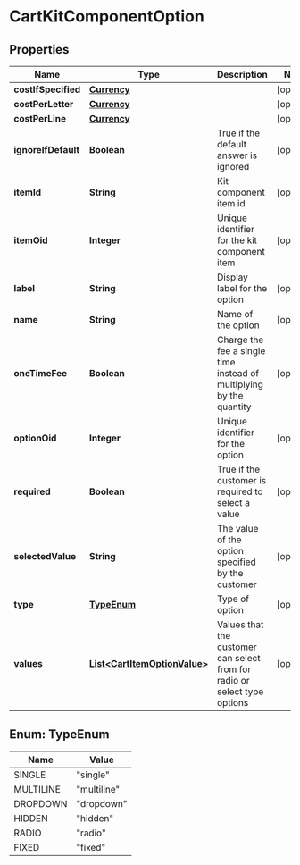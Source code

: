 
# CartKitComponentOption

## Properties
Name | Type | Description | Notes
------------ | ------------- | ------------- | -------------
**costIfSpecified** | [**Currency**](Currency.md) |  |  [optional]
**costPerLetter** | [**Currency**](Currency.md) |  |  [optional]
**costPerLine** | [**Currency**](Currency.md) |  |  [optional]
**ignoreIfDefault** | **Boolean** | True if the default answer is ignored |  [optional]
**itemId** | **String** | Kit component item id |  [optional]
**itemOid** | **Integer** | Unique identifier for the kit component item |  [optional]
**label** | **String** | Display label for the option |  [optional]
**name** | **String** | Name of the option |  [optional]
**oneTimeFee** | **Boolean** | Charge the fee a single time instead of multiplying by the quantity |  [optional]
**optionOid** | **Integer** | Unique identifier for the option |  [optional]
**required** | **Boolean** | True if the customer is required to select a value |  [optional]
**selectedValue** | **String** | The value of the option specified by the customer |  [optional]
**type** | [**TypeEnum**](#TypeEnum) | Type of option |  [optional]
**values** | [**List&lt;CartItemOptionValue&gt;**](CartItemOptionValue.md) | Values that the customer can select from for radio or select type options |  [optional]


<a name="TypeEnum"></a>
## Enum: TypeEnum
Name | Value
---- | -----
SINGLE | &quot;single&quot;
MULTILINE | &quot;multiline&quot;
DROPDOWN | &quot;dropdown&quot;
HIDDEN | &quot;hidden&quot;
RADIO | &quot;radio&quot;
FIXED | &quot;fixed&quot;



